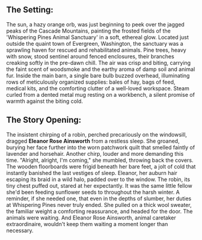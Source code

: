 ## The Setting:

The sun, a hazy orange orb, was just beginning to peek over the jagged peaks of the Cascade Mountains, painting the frosted fields of the 'Whispering Pines Animal Sanctuary' in a soft, ethereal glow. Located just outside the quaint town of Evergreen, Washington, the sanctuary was a sprawling haven for rescued and rehabilitated animals. Pine trees, heavy with snow, stood sentinel around fenced enclosures, their branches creaking softly in the pre-dawn chill. The air was crisp and biting, carrying the faint scent of woodsmoke and the earthy aroma of damp soil and animal fur. Inside the main barn, a single bare bulb buzzed overhead, illuminating rows of meticulously organized supplies: bales of hay, bags of feed, medical kits, and the comforting clutter of a well-loved workspace. Steam curled from a dented metal mug resting on a workbench, a silent promise of warmth against the biting cold.

## The Story Opening:

The insistent chirping of a robin, perched precariously on the windowsill, dragged **Eleanor Rose Ainsworth** from a restless sleep. She groaned, burying her face further into the worn patchwork quilt that smelled faintly of lavender and horsehair. Another chirp, louder and more demanding this time. "Alright, alright, I'm coming," she mumbled, throwing back the covers. The wooden floorboards were frigid beneath her bare feet, a jolt of cold that instantly banished the last vestiges of sleep. Eleanor, her auburn hair escaping its braid in a wild halo, padded over to the window. The robin, its tiny chest puffed out, stared at her expectantly. It was the same little fellow she'd been feeding sunflower seeds to throughout the harsh winter. A reminder, if she needed one, that even in the depths of slumber, her duties at Whispering Pines never truly ended. She pulled on a thick wool sweater, the familiar weight a comforting reassurance, and headed for the door. The animals were waiting. And Eleanor Rose Ainsworth, animal caretaker extraordinaire, wouldn't keep them waiting a moment longer than necessary.
